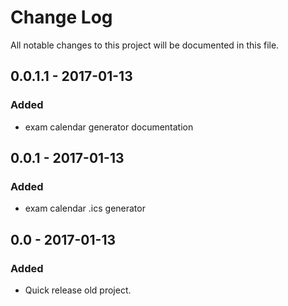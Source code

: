 # Change Log
All notable changes to this project will be documented in this file.


## 0.0.1.1 - 2017-01-13
### Added
- exam calendar generator documentation

## 0.0.1 - 2017-01-13
### Added
- exam calendar .ics generator

## 0.0 - 2017-01-13
### Added
- Quick release old project.
